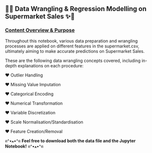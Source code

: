 ## 🍔✨ **Data Wrangling & Regression Modelling on Supermarket Sales** ✨🏪


### **<u>Content Overview & Purpose</u>**

Throughout this notebook, various data preparation and wrangling processes are applied on different features in the supermarket.csv, ultimately aiming to make accurate predictions on Supermarket Sales.

These are the following data wrangling concepts covered, including in-depth explanations on each procedure:

  ♥ Outlier Handling
  
  ♥ Missing Value Imputation
  
  ♥ Categorical Encoding
  
  ♥ Numerical Transformation

  ♥ Variable Discretization
  
  ♥ Scale Normalisation/Standardisation
  
  ♥ Feature Creation/Removal


ฅ^•ﻌ•^ฅ **Feel free to download both the data file and the Jupyter Notebook!** ฅ^•ﻌ•^ฅ

  
